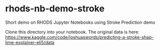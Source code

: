 # rhods-nb-demo-stroke
Short demo on RHODS Jupyter Notebooks using Stroke Prediction demo

Clone this directory into your notebook. The original data is here: 
https://www.kaggle.com/code/joshuaswords/predicting-a-stroke-shap-lime-explainer-eli5/data

